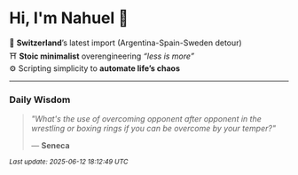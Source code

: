 # Hi, I'm Nahuel :tiger:

📍 **Switzerland**’s latest import (Argentina-Spain-Sweden detour)  
⛩️ **Stoic minimalist** overengineering *“less is more”*  
⚙️ Scripting simplicity to **automate life’s chaos**

---

### Daily Wisdom
> _"What's the use of overcoming opponent after opponent in the wrestling or boxing rings if you can be overcome by your temper?"_  
>
> — **Seneca**

<sub>*Last update: 2025-06-12 18:12:49 UTC*</sub>

